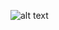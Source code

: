 ![alt text](https://github.com/[morganhah99]/[calc2]/blob/[webCalc-Part1]/app/static/images/flashval.png?raw=true)
